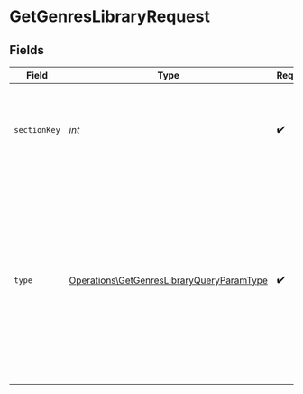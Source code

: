 # GetGenresLibraryRequest


## Fields

| Field                                                                                                                                                                                        | Type                                                                                                                                                                                         | Required                                                                                                                                                                                     | Description                                                                                                                                                                                  | Example                                                                                                                                                                                      |
| -------------------------------------------------------------------------------------------------------------------------------------------------------------------------------------------- | -------------------------------------------------------------------------------------------------------------------------------------------------------------------------------------------- | -------------------------------------------------------------------------------------------------------------------------------------------------------------------------------------------- | -------------------------------------------------------------------------------------------------------------------------------------------------------------------------------------------- | -------------------------------------------------------------------------------------------------------------------------------------------------------------------------------------------- |
| `sectionKey`                                                                                                                                                                                 | *int*                                                                                                                                                                                        | :heavy_check_mark:                                                                                                                                                                           | The unique key of the Plex library. <br/>Note: This is unique in the context of the Plex server.<br/>                                                                                        | 9518                                                                                                                                                                                         |
| `type`                                                                                                                                                                                       | [Operations\GetGenresLibraryQueryParamType](../../Models/Operations/GetGenresLibraryQueryParamType.md)                                                                                       | :heavy_check_mark:                                                                                                                                                                           | The type of media to retrieve or filter by.<br/>1 = movie<br/>2 = show<br/>3 = season<br/>4 = episode<br/>E.g. A movie library will not return anything with type 3 as there are no seasons for movie libraries<br/> | 2                                                                                                                                                                                            |